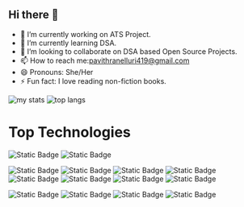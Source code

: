 ## Hi there 👋
- 🔭 I’m currently working on ATS Project.
- 🌱 I’m currently learning DSA.
- 👯 I’m looking to collaborate on DSA based Open Source Projects.
- 📫 How to reach me:pavithranelluri419@gmail.com
- 😄 Pronouns: She/Her
- ⚡ Fun fact: I love reading non-fiction books.
<!--
**PavithraNelluri/PavithraNelluri** is a ✨ _special_ ✨ repository because its `README.md` (this file) appears on your GitHub profile.

Here are some ideas to get you started:

- 🔭 I’m currently working on ATS Project.
- 🌱 I’m currently learning DSA.
- 👯 I’m looking to collaborate on DSA based Open Source Projects.
- 🤔 I’m looking for help with ..
- 💬 Ask me about ...
- 📫 How to reach me:Email ID: pavithranelluri419@gmail.com
- 😄 Pronouns: She/Her
- ⚡ Fun fact: I love reading non-fiction books.
-->
<img alt="my stats"  src="https://github-readme-stats.vercel.app/api?username=PavithraNelluri"/>

<img alt="top langs"  src="https://github-readme-stats.vercel.app/api/top-langs/?username=PavithraNelluri&layout=compact"/>

# Top Technologies
![Static Badge](https://img.shields.io/badge/python-green?logo=python&labelColor=white)
![Static Badge](https://img.shields.io/badge/C%2B%2B-blue?logo=C%2B%2B&labelColor=black)

![Static Badge](https://img.shields.io/badge/numpy-violet?logo=numpy&labelColor=black)
![Static Badge](https://img.shields.io/badge/pandas-blue?logo=pandas&labelColor=black)
![Static Badge](https://img.shields.io/badge/Matplotlib-orange?logo=Matplotlib&labelColor=white)
![Static Badge](https://img.shields.io/badge/Tensorflow-red?logo=Tensorflow&labelColor=black)
![Static Badge](https://img.shields.io/badge/scikit%20learn-orange?logo=scikit%20learn&labelColor=blue)
![Static Badge](https://img.shields.io/badge/keras-indigo?logo=keras&labelColor=green)
![Static Badge](https://img.shields.io/badge/NLTK-red?logo=NLTK&labelColor=white)
![Static Badge](https://img.shields.io/badge/RAG-black?logo=HTML&labelColor=white)


![Static Badge](https://img.shields.io/badge/HTML-orange?logo=HTML&labelColor=black)
![Static Badge](https://img.shields.io/badge/CSS-violet?logo=CSS&labelColor=blue)
![Static Badge](https://img.shields.io/badge/Flask-blue?logo=Flask&labelColor=black)
![Static Badge](https://img.shields.io/badge/MySQL-green?logo=MySQL&labelColor=white)





